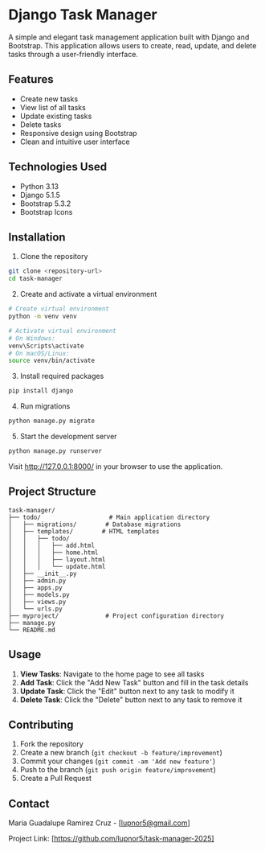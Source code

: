 # Django Task Manager

A simple and elegant task management application built with Django and Bootstrap. This application allows users to create, read, update, and delete tasks through a user-friendly interface.

## Features

- Create new tasks
- View list of all tasks
- Update existing tasks
- Delete tasks
- Responsive design using Bootstrap
- Clean and intuitive user interface

## Technologies Used

- Python 3.13
- Django 5.1.5
- Bootstrap 5.3.2
- Bootstrap Icons

## Installation

1. Clone the repository
```bash
git clone <repository-url>
cd task-manager
```

2. Create and activate a virtual environment
```bash
# Create virtual environment
python -m venv venv

# Activate virtual environment
# On Windows:
venv\Scripts\activate
# On macOS/Linux:
source venv/bin/activate
```

3. Install required packages
```bash
pip install django
```

4. Run migrations
```bash
python manage.py migrate
```

5. Start the development server
```bash
python manage.py runserver
```

Visit http://127.0.0.1:8000/ in your browser to use the application.

## Project Structure

```
task-manager/
├── todo/                   # Main application directory
│   ├── migrations/        # Database migrations
│   ├── templates/        # HTML templates
│   │   ├── todo/
│   │   │   ├── add.html
│   │   │   ├── home.html
│   │   │   ├── layout.html
│   │   │   └── update.html
│   ├── __init__.py
│   ├── admin.py
│   ├── apps.py
│   ├── models.py
│   ├── views.py
│   └── urls.py
├── myproject/             # Project configuration directory
├── manage.py
└── README.md
```

## Usage

1. **View Tasks**: Navigate to the home page to see all tasks
2. **Add Task**: Click the "Add New Task" button and fill in the task details
3. **Update Task**: Click the "Edit" button next to any task to modify it
4. **Delete Task**: Click the "Delete" button next to any task to remove it

## Contributing

1. Fork the repository
2. Create a new branch (`git checkout -b feature/improvement`)
3. Commit your changes (`git commit -am 'Add new feature'`)
4. Push to the branch (`git push origin feature/improvement`)
5. Create a Pull Request

## Contact

Maria Guadalupe Ramirez Cruz - [lupnor5@gmail.com]

Project Link: [https://github.com/lupnor5/task-manager-2025]
